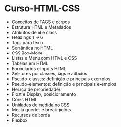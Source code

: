# Curso-HTML-CSS

- Conceitos de TAGS e corpos
- Estrutura HTML e Metadados
- Atributos de id e class
- Headings 1 -> 6
- Tags para texto
- Semântica no HTML
- CSS Box-Model
- Listas e Menu com HTML e CSS
- Tabelas em HTML
- Formulários e Inputs HTML
- Seletores por classes, tags e atibutos
- Pseudo-classes: definição e principais exemplos
- Pseudo-elementos: definição e principais exemplos
- Heraça de propriedades
- Float e Display, posicionamento
- Cores HTML
- Unidades de medida no CSS
- Media queries e break-points
- Recursos de borda
- Flexbox